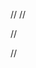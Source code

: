 // <!-- The core Firebase JS SDK is always required and must be listed first -->
// <script src="https://www.gstatic.com/firebasejs/8.0.0/firebase-app.js"></script>

// <!-- TODO: Add SDKs for Firebase products that you want to use
//      https://firebase.google.com/docs/web/setup#available-libraries -->

// <script>
//   // Your web app's Firebase configuration

// </script>